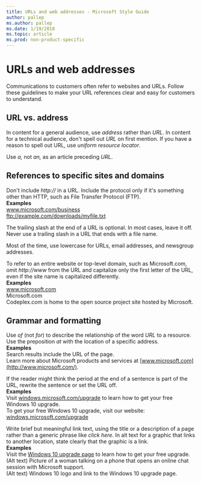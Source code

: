 ```yaml
---
title: URLs and web addresses - Microsoft Style Guide
author: pallep
ms.author: pallep
ms.date: 1/19/2018
ms.topic: article
ms.prod: non-product-specific
---
```


# URLs and web addresses

Communications
to customers often refer to websites and URLs. Follow these
guidelines to make your URL references clear and easy for customers to
understand.

## URL vs. address

In content for a general audience, use *address* rather than *URL*. In content for a technical audience, don't spell out *URL* on first mention. If you have a reason to spell out URL, use *uniform* *resource locator*.

Use *a,* not *an,* as an article preceding *URL*.

## References to specific sites and domains

Don't include *http://* in a URL. Include the protocol only if it's something other than HTTP, such as File Transfer Protocol (FTP).<br />
**Examples**  
www.microsoft.com/business  
ftp://example.com/downloads/myfile.txt

The
trailing slash at the end of a URL is optional. In most cases, leave it
off. Never use a trailing slash in a URL that ends with a file name.

Most of the time, use lowercase for URLs, email addresses, and newsgroup addresses. 

To refer to an entire website or top-level domain, such as Microsoft.com, omit *http://www* from the URL and capitalize only the first letter of the URL, even if the site name is capitalized differently.<br />
**Examples**  
www.microsoft.com  
Microsoft.com   
Codeplex.com is home to the open source project site hosted by Microsoft.

## Grammar and formatting

Use *of* (not *for*) to describe the relationship of the word *URL* to a resource. Use the preposition *at* with the location of a specific address.<br />
**Examples**  
Search results include the URL of the page.   
Learn more about Microsoft products and services at [www.microsoft.com](http://www.microsoft.com/).

If
the reader might think the period at the end of a
sentence is part of the URL, rewrite the sentence or set the URL
off.<br />
**Examples**  
Visit [windows.microsoft.com/upgrade](http://windows.microsoft.com/upgrade) to learn how to get your free Windows 10 upgrade.  
To get your free Windows 10 upgrade, visit our website:  
   [windows.microsoft.com/upgrade](http://windows.microsoft.com/upgrade)

Write brief but meaningful link text, using the title or a description of a page rather than a generic phrase like *click here*. In alt text for a graphic that links to another location, state clearly that the graphic is a link.<br />
**Examples**  
Visit the [Windows 10 upgrade page](http://windows.microsoft.com/upgrade) to learn how to get your free upgrade.   
(Alt text) Picture of a woman talking on a phone that opens an online chat session with Microsoft support.  
(Alt text) Windows 10 logo and link to the Windows 10 upgrade page.
